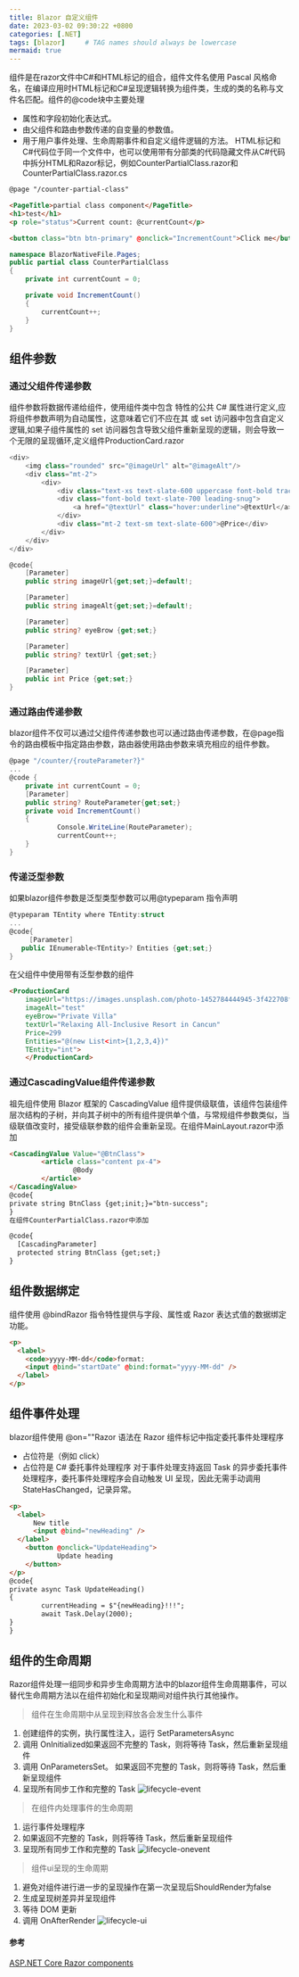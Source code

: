 ```yaml
---
title: Blazor 自定义组件
date: 2023-03-02 09:30:22 +0800
categories: [.NET]
tags: [blazor]     # TAG names should always be lowercase
mermaid: true
---
```

组件是在razor文件中C#和HTML标记的组合，组件文件名使用 Pascal 风格命名，在编译应用时HTML标记和C#呈现逻辑转换为组件类，生成的类的名称与文件名匹配。组件的@code块中主要处理
- 属性和字段初始化表达式。
- 由父组件和路由参数传递的自变量的参数值。
- 用于用户事件处理、生命周期事件和自定义组件逻辑的方法。
HTML标记和C#代码位于同一个文件中，也可以使用带有分部类的代码隐藏文件从C#代码中拆分HTML和Razor标记，例如CounterPartialClass.razor和CounterPartialClass.razor.cs
```html
@page "/counter-partial-class"

<PageTitle>partial class component</PageTitle>
<h1>test</h1>
<p role="status">Current count: @currentCount</p>

<button class="btn btn-primary" @onclick="IncrementCount">Click me</button>
```
```C#
namespace BlazorNativeFile.Pages;
public partial class CounterPartialClass
{
    private int currentCount = 0;

    private void IncrementCount()
    {
        currentCount++;
    }
}
```
## 组件参数
### 通过父组件传递参数
组件参数将数据传递给组件，使用组件类中包含 特性的公共 C# 属性进行定义,应将组件参数声明为自动属性，这意味着它们不应在其 或 set 访问器中包含自定义逻辑,如果子组件属性的 set 访问器包含导致父组件重新呈现的逻辑，则会导致一个无限的呈现循环,定义组件ProductionCard.razor
```C#
<div>
    <img class="rounded" src="@imageUrl" alt="@imageAlt"/>
    <div class="mt-2">
        <div>
            <div class="text-xs text-slate-600 uppercase font-bold tracking-wider">@eyeBrow</div>
            <div class="font-bold text-slate-700 leading-snug">
                <a href="@textUrl" class="hover:underline">@textUrl</a>
            </div>
            <div class="mt-2 text-sm text-slate-600">@Price</div>
        </div>
    </div>
</div>

@code{
    [Parameter]
    public string imageUrl{get;set;}=default!;

    [Parameter]
    public string imageAlt{get;set;}=default!;

    [Parameter]
    public string? eyeBrow {get;set;}

    [Parameter]
    public string? textUrl {get;set;}

    [Parameter]
    public int Price {get;set;}
}
```
### 通过路由传递参数
blazor组件不仅可以通过父组件传递参数也可以通过路由传递参数，在@page指令的路由模板中指定路由参数，路由器使用路由参数来填充相应的组件参数。
```c#
@page "/counter/{routeParameter?}"
...
@code {
	private int currentCount = 0;
	[Parameter]
	public string? RouteParameter{get;set;}
	private void IncrementCount()
	{
			Console.WriteLine(RouteParameter);
			currentCount++;
	}
}
```
### 传递泛型参数
如果blazor组件参数是泛型类型参数可以用@typeparam 指令声明
```C#
@typeparam TEntity where TEntity:struct
...
@code{
	 [Parameter]
   public IEnumerable<TEntity>? Entities {get;set;}
}
```
在父组件中使用带有泛型参数的组件
```html
<ProductionCard
    imageUrl="https://images.unsplash.com/photo-1452784444945-3f422708fe5e?ixlib=rb-1.2.1&ixid=eyJhcHBfaWQiOjEyMDd9&auto=format&fit=crop&w=512&q=80"
    imageAlt="test"
    eyeBrow="Private Villa"
    textUrl="Relaxing All-Inclusive Resort in Cancun"
    Price=299
    Entities="@(new List<int>{1,2,3,4})"
    TEntity="int">
    </ProductionCard>
```
### 通过CascadingValue组件传递参数
祖先组件使用 Blazor 框架的 CascadingValue 组件提供级联值，该组件包装组件层次结构的子树，并向其子树中的所有组件提供单个值，与常规组件参数类似，当级联值改变时，接受级联参数的组件会重新呈现。在组件MainLayout.razor中添加
```html
<CascadingValue Value="@BtnClass">
		<article class="content px-4">
				@Body
		</article>
</CascadingValue>
@code{
private string BtnClass {get;init;}="btn-success";
}
在组件CounterPartialClass.razor中添加

@code{
  [CascadingParameter]
  protected string BtnClass {get;set;}
}
```
## 组件数据绑定
组件使用 @bindRazor 指令特性提供与字段、属性或 Razor 表达式值的数据绑定功能。
```html
<p>
  <label>
    <code>yyyy-MM-dd</code>format:
    <input @bind="startDate" @bind:format="yyyy-MM-dd" />
  </label>
</p>
```
## 组件事件处理
blazor组件使用 @on=""Razor 语法在 Razor 组件标记中指定委托事件处理程序
- 占位符是（例如 click）
- 占位符是 C# 委托事件处理程序 对于事件处理支持返回 Task 的异步委托事件处理程序，委托事件处理程序会自动触发 UI 呈现，因此无需手动调用 StateHasChanged，记录异常。
```html
<p>
  <label>
      New title
      <input @bind="newHeading" />
  </label>
	<button @onclick="UpdateHeading">
			Update heading
	</button>
</p>
@code{
private async Task UpdateHeading()
{
		currentHeading = $"{newHeading}!!!";
		await Task.Delay(2000);
}
}
```
## 组件的生命周期
Razor组件处理一组同步和异步生命周期方法中的blazor组件生命周期事件，可以替代生命周期方法以在组件初始化和呈现期间对组件执行其他操作。 
>组件在生命周期中从呈现到释放各会发生什么事件
1. 创建组件的实例，执行属性注入，运行 SetParametersAsync
2. 调用 OnInitialized如果返回不完整的 Task，则将等待 Task，然后重新呈现组件
3. 调用 OnParametersSet。 如果返回不完整的 Task，则将等待 Task，然后重新呈现组件
4. 呈现所有同步工作和完整的 Task
![lifecycle-event](/assets/img/lifecycle-event.png)
>在组件内处理事件的生命周期
1. 运行事件处理程序
2. 如果返回不完整的 Task，则将等待 Task，然后重新呈现组件
3. 呈现所有同步工作和完整的 Task
![lifecycle-onevent](/assets/img/lifecycle-onevent.png)

>组件ui呈现的生命周期
1. 避免对组件进行进一步的呈现操作在第一次呈现后ShouldRender为false
2. 生成呈现树差异并呈现组件
3. 等待 DOM 更新
4. 调用 OnAfterRender
![lifecycle-ui](/assets/img/lifecycle-ui.png)

#### 参考
[ASP.NET Core Razor components](https://learn.microsoft.com/en-us/aspnet/core/blazor/components)
